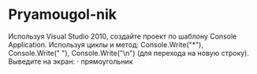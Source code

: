 # Pryamougol-nik
Используя Visual Studio 2010, создайте проект по шаблону Console Application.
Используя циклы и метод:
Console.Write("*"), Console.Write(" "), Console.Write("\n") (для перехода на новую строку).
Выведите на экран:
· прямоугольник
